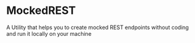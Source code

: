 # MockedREST
A Utility that helps you to create mocked REST endpoints without coding and run it locally on your machine
